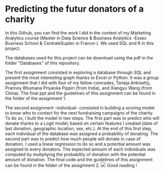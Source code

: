 # Predicting the futur donators of a charity 

In this Github, you can find the work I did in the context of my Marketing Analytics course (Master in Data Science & Business Analytics -Essec Business School & CentraleSuplec in France-). We used SQL and R in this project.

The databases used for this project can be download using the pdf in the folder "Databases" of this repository.

The first assignment consisted in exploring a database through SQL and present the most interesting graph thanks to Excel or Python. It was a group assignment that I did with four of my fellow comrades, Taneja Ankisetty, Prannoy Bhumana Priyanka Pippiri  (from India), and Xiangyu Wang (from China). The final ppt and the guidelines of this assignment can be found in the 
folder of the assignment 1.

The second assignment -individual- consisted in building a scoring model to know who to contact for the next fundraising campaigns of the charity. To do so, I built the model in two steps. The first part was to predict who will donate thanks to a Logit model, based on certain features I created (date of last donation, geographic location, sex, etc.). At the end of this first step, each individual of the database was assigned a probability of donating. The second part was to predict how much people will donate in case of donation. I used a linear regression to do so and a potential amount was assigned to every donators. The expected amount of each individuals was computed by multpilying the probability of donation with the potential amount of donation. The final code and the guidelines of this assignment can be found in the 
folder of the assignment 2.
<img src="https://render.githubusercontent.com/render/math?math=\sum_{i=1}^{10} \frac{AVGAMOUNT* Freq_i}{(1 - r)^i} ">
Good reading !







